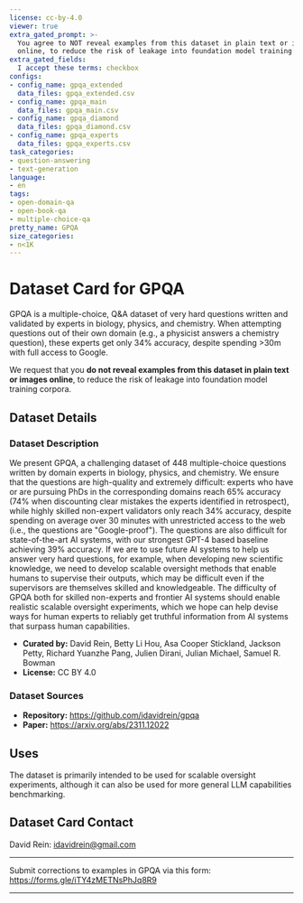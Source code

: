 ```yaml
---
license: cc-by-4.0
viewer: true
extra_gated_prompt: >-
  You agree to NOT reveal examples from this dataset in plain text or images
  online, to reduce the risk of leakage into foundation model training corpora.
extra_gated_fields:
  I accept these terms: checkbox
configs:
- config_name: gpqa_extended
  data_files: gpqa_extended.csv
- config_name: gpqa_main
  data_files: gpqa_main.csv
- config_name: gpqa_diamond
  data_files: gpqa_diamond.csv
- config_name: gpqa_experts
  data_files: gpqa_experts.csv
task_categories:
- question-answering
- text-generation
language:
- en
tags:
- open-domain-qa
- open-book-qa
- multiple-choice-qa
pretty_name: GPQA
size_categories:
- n<1K
---
```


# Dataset Card for GPQA

<!-- Provide a quick summary of the dataset. -->

GPQA is a multiple-choice, Q&A dataset of very hard questions written and validated by experts in biology, physics, and chemistry. When attempting questions out of their own domain (e.g., a physicist answers a chemistry question), these experts get only 34% accuracy, despite spending >30m with full access to Google.

We request that you **do not reveal examples from this dataset in plain text or images online**, to reduce the risk of leakage into foundation model training corpora. 

## Dataset Details

### Dataset Description

<!-- Provide a longer summary of what this dataset is. -->

We present GPQA, a challenging dataset of 448 multiple-choice questions written by domain experts in biology, physics, and chemistry. We ensure that the questions are high-quality and extremely difficult: experts who have or are pursuing PhDs in the corresponding domains reach 65% accuracy (74% when discounting clear mistakes the experts identified in retrospect), while highly skilled non-expert validators only reach 34% accuracy, despite spending on average over 30 minutes with unrestricted access to the web (i.e., the questions are "Google-proof"). The questions are also difficult for state-of-the-art AI systems, with our strongest GPT-4 based baseline achieving 39% accuracy. If we are to use future AI systems to help us answer very hard questions, for example, when developing new scientific knowledge, we need to develop scalable oversight methods that enable humans to supervise their outputs, which may be difficult even if the supervisors are themselves skilled and knowledgeable. The difficulty of GPQA both for skilled non-experts and frontier AI systems should enable realistic scalable oversight experiments, which we hope can help devise ways for human experts to reliably get truthful information from AI systems that surpass human capabilities.


- **Curated by:** David Rein, Betty Li Hou, Asa Cooper Stickland, Jackson Petty, Richard Yuanzhe Pang, Julien Dirani, Julian Michael, Samuel R. Bowman
- **License:** CC BY 4.0

### Dataset Sources

<!-- Provide the basic links for the dataset. -->

- **Repository:** https://github.com/idavidrein/gpqa
- **Paper:** https://arxiv.org/abs/2311.12022

## Uses

The dataset is primarily intended to be used for scalable oversight experiments, although it can also be used for more general LLM capabilities benchmarking.

## Dataset Card Contact

David Rein: idavidrein@gmail.com

---
Submit corrections to examples in GPQA via this form: https://forms.gle/iTY4zMETNsPhJq8R9

---